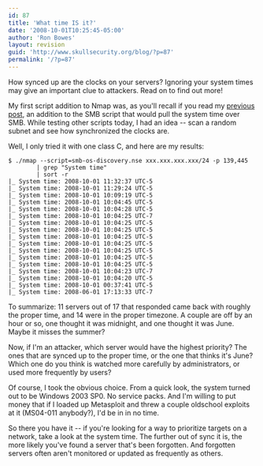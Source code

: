 ```yaml
---
id: 87
title: 'What time IS it?'
date: '2008-10-01T10:25:45-05:00'
author: 'Ron Bowes'
layout: revision
guid: 'http://www.skullsecurity.org/blog/?p=87'
permalink: '/?p=87'
---
```


How synced up are the clocks on your servers? Ignoring your system times may give an important clue to attackers. Read on to find out more!

My first script addition to Nmap was, as you'll recall if you read my [previous post](http://www.skullsecurity.org/blog/?p=64), an addition to the SMB script that would pull the system time over SMB. While testing other scripts today, I had an idea -- scan a random subnet and see how synchronized the clocks are.

Well, I only tried it with one class C, and here are my results:

```
$ ./nmap --script=smb-os-discovery.nse xxx.xxx.xxx.xxx/24 -p 139,445 
        | grep "System time" 
        | sort -r
|_ System time: 2008-10-01 11:32:37 UTC-5
|_ System time: 2008-10-01 11:29:24 UTC-5
|_ System time: 2008-10-01 10:09:19 UTC-5
|_ System time: 2008-10-01 10:04:45 UTC-5
|_ System time: 2008-10-01 10:04:28 UTC-5
|_ System time: 2008-10-01 10:04:25 UTC-7
|_ System time: 2008-10-01 10:04:25 UTC-5
|_ System time: 2008-10-01 10:04:25 UTC-5
|_ System time: 2008-10-01 10:04:25 UTC-5
|_ System time: 2008-10-01 10:04:25 UTC-5
|_ System time: 2008-10-01 10:04:25 UTC-5
|_ System time: 2008-10-01 10:04:25 UTC-5
|_ System time: 2008-10-01 10:04:25 UTC-5
|_ System time: 2008-10-01 10:04:23 UTC-7
|_ System time: 2008-10-01 10:04:20 UTC-5
|_ System time: 2008-10-01 00:37:41 UTC-5
|_ System time: 2008-06-01 17:13:33 UTC-7
```

To summarize: 11 servers out of 17 that responded came back with roughly the proper time, and 14 were in the proper timezone. A couple are off by an hour or so, one thought it was midnight, and one thought it was June. Maybe it misses the summer?

Now, if I'm an attacker, which server would have the highest priority? The ones that are synced up to the proper time, or the one that thinks it's June? Which one do you think is watched more carefully by administrators, or used more frequently by users?

Of course, I took the obvious choice. From a quick look, the system turned out to be Windows 2003 SP0. No service packs. And I'm willing to put money that if I loaded up Metasploit and threw a couple oldschool exploits at it (MS04-011 anybody?), I'd be in in no time.

So there you have it -- if you're looking for a way to prioritize targets on a network, take a look at the system time. The further out of sync it is, the more likely you've found a server that's been forgotten. And forgotten servers often aren't monitored or updated as frequently as others.